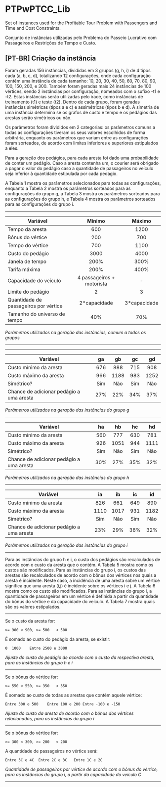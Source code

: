 # PTPwPTCC_Lib
Set of instances used for the Profitable Tour Problem with Passengers and Time and Cost Constraints.

Conjunto de instâncias utilizadas pelo Problema do Passeio Lucrativo com Passageiros e Restrições de Tempo e Custo.

## [PT-BR] Criação da instância

Foram geradas 156 instâncias, divididas em 3 grupos (g, h, i) de 4 tipos cada (a, b, c, d), totalizando 12 configurações, onde cada configuração contém uma instância de cada tamanho: 10, 20, 30, 40, 50, 60, 70, 80, 90, 100, 150, 200, e 300. Também foram geradas mais 24 instâncias de 100 vértices, sendo 2 instâncias por configuração, nomeados com o sufixo -t1 e -t2. Estas instâncias serão utilizadas pelo irace, como instâncias de treinamento (t1) e teste (t2). Dentro de cada grupo, foram geradas instâncias simétricas (tipos a e c) e assimétricas (tipos b e d). A simetria de uma instância determina se os grafos de custo e tempo e os pedágios das arestas serão simétricos ou não.

Os parâmetros foram divididos em 2 categorias: os parâmetros comuns a todas as configurações tiveram os seus valores escolhidos de forma arbitrária, enquanto os parâmetros que variam entre as configurações foram sorteados, de acordo com limites inferiores e superiores estipulados a eles.

Para a geração dos pedágios, para cada aresta foi dado uma probabilidade de conter um pedágio. Caso a aresta contenha um, o courier será obrigado a pagar o valor do pedágio caso a quantidade de passageiros no veículo seja inferior à quantidade estipulada por cada pedágio.

A Tabela 1 mostra os parâmetros selecionados para todas as configurações, enquanto a Tabela 2 mostra os parâmetros sorteados para as configurações do grupo g, a Tabela 3 mostra os parâmetros sorteados para as configurações do grupo h, e Tabela 4 mostra os parâmetros sorteados para as configurações do grupo i.
***
|Variável | Mínimo | Máximo | 
|---|:---:|:---:|
|Tempo da aresta | 600 | 1200 | 
|Bônus do vértice | 200 | 700 | 
|Tempo do vértice | 700 | 1100 | 
|Custo do pedágio | 3000 | 4000 | 
|Janela de tempo | 200% | 300% | 
|Tarifa máxima | 200% | 400% | 
|Capacidade do veículo | 4 passageiros + motorista |-| 
|Limite do pedágio | 2 | 3 | 
|Quantidade de passageiros por vértice | 2*capacidade | 3*capacidade | 
|Tamanho do universo de tempo | 40% | 70% |

*Parâmetros utilizados na geração das instâncias, comum a todos os grupos*
***
***
 | Variável | ga | gb | gc | gd | 
 | --- | :---: | :---: | :---: | :---: | 
 | Custo mínimo da aresta | 676 | 888 | 715 | 908 | 
 | Custo máximo da aresta | 966 | 1188 | 983 | 1252 | 
 | Simétrico? | Sim | Não | Sim | Não | 
 | Chance de adicionar pedágio a uma aresta | 27% | 22% | 34% | 37% |
 
*Parâmetros utilizados na geração das instâncias do grupo g*
***
 | Variável | ha | hb | hc | hd
 | --- | :---: | :---: | :---: | :---: | 
 | Custo mínimo da aresta | 560 | 777 | 630 | 781
 | Custo máximo da aresta | 926 | 1051 | 944 | 1111
 | Simétrico? | Sim | Não | Sim | Não | 
 | Chance de adicionar pedágio a uma aresta | 30% | 27% | 35% | 32%
 
*Parâmetros utilizados na geração das instâncias do grupo h*
***
 | Variável | ia | ib | ic | id
 | --- | :---: | :---: | :---: | :---: | 
 | Custo mínimo da aresta | 826 | 661 | 649 | 890
 | Custo máximo da aresta | 1110 | 1017 | 931 | 1182
 | Simétrico? | Sim | Não | Sim | Não | 
 | Chance de adicionar pedágio a uma aresta | 23% | 29% | 38% | 32%
 
*Parâmetros utilizados na geração das instâncias do grupo i*
***

Para as instâncias do grupo h e i, o custo dos pedágios são recalculados de acordo com o custo da aresta que o contém. A Tabela 5 mostra como os custos são modificados. Para as instâncias do grupo i, os custos das arestas são recalculados de acordo com o bônus dos vértices nos quais a aresta é incidente. Neste caso, a incidência de uma aresta sobre um vértice significa que uma aresta (i,j) é incidente sobre os vértices i e j. A Tabela 6 mostra como os custo são modificados. Para as instâncias do grupo i, a quantidade de passageiros em um vértice é definida a partir da quantidade do bônus do vértice e da capacidade do veículo. A Tabela 7 mostra quais são os valores estipulados.
***
Se o custo da aresta for:

`>= 900	< 900, >= 500	< 500`

É somado ao custo do pedágio da aresta, se existir:

`0	1000	Entre 2500 e 3000`

*Ajuste do custo do pedágio de acordo com o custo da respectiva aresta, para as instâncias do grupo h e i*
***
Se o bônus do vértice for:

`>= 550	< 550, >= 350	< 350`

É somado ao custo de todas as arestas que contém aquele vértice:

`Entre 300 e 500	Entre 100 e 200	Entre -100 e -150`

*Ajuste do custo da aresta de acordo com o bônus dos vértices relacionados, para as instâncias do grupo i*
***
Se o bônus do vértice for:

`>= 300	< 300, >= 200	< 200`

A quantidade de passageiros no vértice será:

`Entre 3C e 4C 	Entre 2C e 3C	Entre 1C e 2C`

*Quantidade de passageiros por vértice de acordo com o bônus do vértice, para as instâncias do grupo i, a partir da capacidade do veículo C*
***
